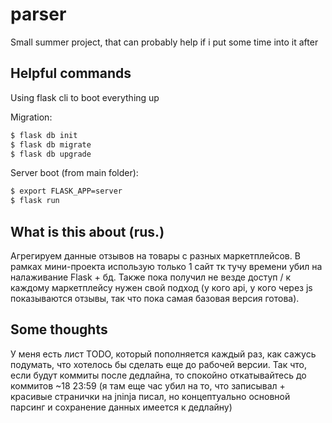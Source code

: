 # parser
Small summer project, that can probably help if i put some time into it after

## Helpful commands

Using flask cli to boot everything up

Migration:

```bash
$ flask db init
$ flask db migrate
$ flask db upgrade
```

Server boot (from main folder):

```bash
$ export FLASK_APP=server
$ flask run
```


## What is this about (rus.)

Агрегируем данные отзывов на товары с разных маркетплейсов. В рамках мини-проекта использую только 1 сайт тк тучу времени убил на налаживание Flask + бд. Также пока получил не везде доступ / к каждому маркетплейсу нужен свой подход (у кого api, у кого через js показываются отзывы, так что пока самая базовая версия готова).

## Some thoughts

У меня есть лист TODO, который пополняется каждый раз, как сажусь подумать, что хотелось бы сделать еще до рабочей версии. Так что, если будут коммиты после дедлайна, то спокойно откатывайтесь до коммитов ~18 23:59 (я там еще час убил на то, что записывал + красивые странички на jninja писал, но концептуально основной парсинг и сохранение данных имеется к дедлайну)
